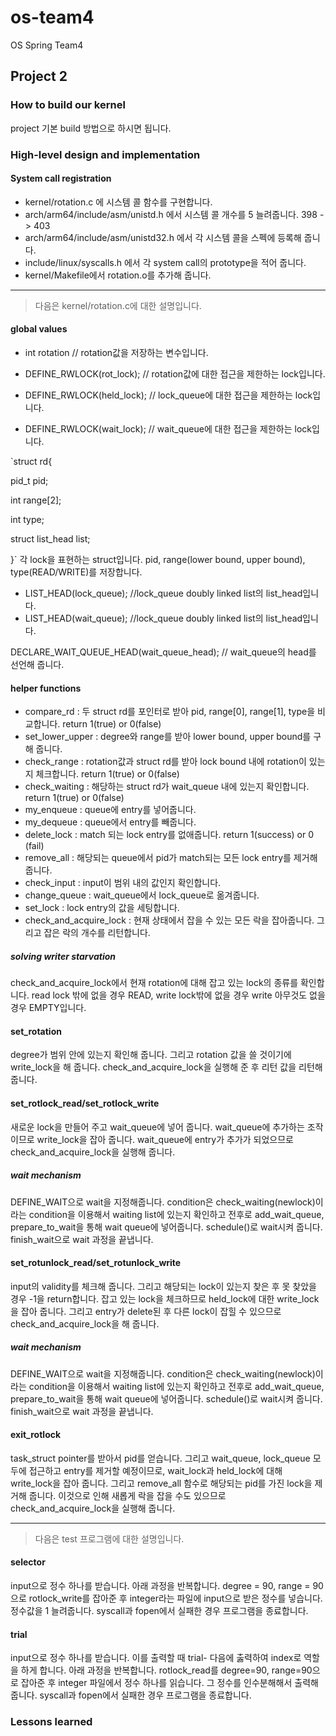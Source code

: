 # os-team4
OS Spring Team4
## Project 2

### How to build our kernel
project 기본 build 방법으로 하시면 됩니다.

### High-level design and implementation
#### System call registration
* kernel/rotation.c 에 시스템 콜 함수를 구현합니다.
* arch/arm64/include/asm/unistd.h 에서 시스템 콜 개수를 5 늘려줍니다. 398 -> 403
* arch/arm64/include/asm/unistd32.h 에서 각 시스템 콜을 스펙에 등록해 줍니다.
* include/linux/syscalls.h 에서 각 system call의 prototype을 적어 줍니다.
* kernel/Makefile에서 rotation.o를 추가해 줍니다.

---

> 다음은 kernel/rotation.c에 대한 설명입니다.

#### global values

* int rotation                   // rotation값을 저장하는 변수입니다.

* DEFINE_RWLOCK(rot_lock);       // rotation값에 대한 접근을 제한하는 lock입니다.
* DEFINE_RWLOCK(held_lock);      // lock_queue에 대한 접근을 제한하는 lock입니다.
* DEFINE_RWLOCK(wait_lock);      // wait_queue에 대한 접근을 제한하는 lock입니다.

`struct rd{

 pid_t pid;
 
 int range[2];
 
 int type;
 
 struct list_head list;
 
}`
각 lock을 표현하는 struct입니다.
pid, range(lower bound, upper bound), type(READ/WRITE)를 저장합니다.

* LIST_HEAD(lock_queue); //lock_queue doubly linked list의 list_head입니다.
* LIST_HEAD(wait_queue); //lock_queue doubly linked list의 list_head입니다.

DECLARE_WAIT_QUEUE_HEAD(wait_queue_head); // wait_queue의 head를 선언해 줍니다.

#### helper functions
* compare_rd : 두 struct rd를 포인터로 받아 pid, range[0], range[1], type을 비교합니다. return 1(true) or 0(false)
* set_lower_upper : degree와 range를 받아 lower bound, upper bound를 구해 줍니다.
* check_range : rotation값과 struct rd를 받아 lock bound 내에 rotation이 있는지 체크합니다. return 1(true) or 0(false) 
* check_waiting : 해당하는 struct rd가 wait_queue 내에 있는지 확인합니다. return 1(true) or 0(false)
* my_enqueue : queue에 entry를 넣어줍니다.
* my_dequeue : queue에서 entry를 빼줍니다.
* delete_lock : match 되는 lock entry를 없애줍니다. return 1(success) or 0 (fail)
* remove_all : 해당되는 queue에서 pid가 match되는 모든 lock entry를 제거해 줍니다.
* check_input : input이 범위 내의 값인지 확인합니다.
* change_queue : wait_queue에서 lock_queue로 옮겨줍니다.
* set_lock : lock entry의 값을 세팅합니다.
* check_and_acquire_lock : 현재 상태에서 잡을 수 있는 모든 락을 잡아줍니다. 그리고 잡은 락의 개수를 리턴합니다.

##### solving writer starvation
check_and_acquire_lock에서 현재 rotation에 대해 잡고 있는 lock의 종류를 확인합니다.
read lock 밖에 없을 경우 READ, write lock밖에 없을 경우 write 아무것도 없을 경우 EMPTY입니다.


#### set_rotation
degree가 범위 안에 있는지 확인해 줍니다.
그리고 rotation 값을 쓸 것이기에 write_lock을 해 줍니다.
check_and_acquire_lock을 실행해 준 후 리턴 값을 리턴해 줍니다.

#### set_rotlock_read/set_rotlock_write
새로운 lock을 만들어 주고 wait_queue에 넣어 줍니다.
wait_queue에 추가하는 조작이므로 write_lock을 잡아 줍니다.
wait_queue에 entry가 추가가 되었으므로 check_and_acquire_lock을 실행해 줍니다.

##### wait mechanism
DEFINE_WAIT으로 wait을 지정해줍니다.
condition은 check_waiting(newlock)이라는 condition을 이용해서 waiting list에 있는지 확인하고
전후로 add_wait_queue, prepare_to_wait을 통해 wait queue에 넣어줍니다. schedule()로 wait시켜 줍니다.
finish_wait으로 wait 과정을 끝냅니다.

#### set_rotunlock_read/set_rotunlock_write
input의 validity를 체크해 줍니다.
그리고 해당되는 lock이 있는지 찾은 후 못 찾았을 경우 -1을 return합니다.
잡고 있는 lock을 체크하므로 held_lock에 대한 write_lock을 잡아 줍니다.
그리고 entry가 delete된 후 다른 lock이 잡힐 수 있으므로 check_and_acquire_lock을 해 줍니다.

##### wait mechanism
DEFINE_WAIT으로 wait을 지정해줍니다.
condition은 check_waiting(newlock)이라는 condition을 이용해서 waiting list에 있는지 확인하고
전후로 add_wait_queue, prepare_to_wait을 통해 wait queue에 넣어줍니다. schedule()로 wait시켜 줍니다.
finish_wait으로 wait 과정을 끝냅니다.

#### exit_rotlock
task_struct pointer를 받아서 pid를 얻습니다.
그리고 wait_queue, lock_queue 모두에 접근하고 entry를 제거할 예정이므로, wait_lock과 held_lock에 대해 write_lock을 잡아 줍니다.
그리고 remove_all 함수로 해당되는 pid를 가진 lock을 제거해 줍니다.
이것으로 인해 새롭게 락을 잡을 수도 있으므로 check_and_acquire_lock을 실행해 줍니다.

---

> 다음은 test 프로그램에 대한 설명입니다.

#### selector
input으로 정수 하나를 받습니다.
아래 과정을 반복합니다.
degree = 90, range = 90으로 rotlock_write를 잡아준 후 integer라는 파일에 input으로 받은 정수를 넣습니다.
정수값을 1 늘려줍니다.
syscall과 fopen에서 실패한 경우 프로그램을 종료합니다.

#### trial
input으로 정수 하나를 받습니다.
이를 출력할 때 trial- 다음에 춣력하여 index로 역할을 하게 합니다.
아래 과정을 반복합니다.
rotlock_read를 degree=90, range=90으로 잡아준 후 integer 파일에서 정수 하나를 읽습니다.
그 정수를 인수분해해서 출력해 줍니다.
syscall과 fopen에서 실패한 경우 프로그램을 종료합니다.

### Lessons learned
